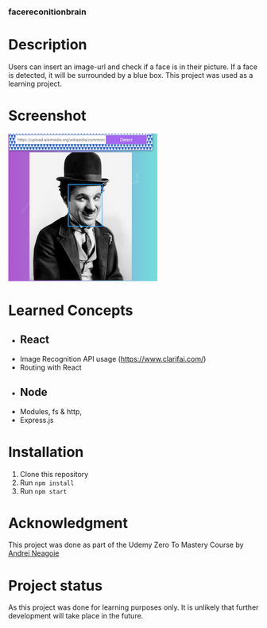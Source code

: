 ### facereconitionbrain


# Description
Users can insert an image-url and check if a face is in their picture. If a face is detected, it will be surrounded by a blue box.
This project was used as a learning project.

# Screenshot
![screenshot](facedetection_screenshot.png)

# Learned Concepts
* ## React 
* Image Recognition API usage (https://www.clarifai.com/)
* Routing with React
* ## Node
* Modules, fs & http,
* Express.js



# Installation
1. Clone this repository
2. Run `npm install`
3. Run `npm start`


# Acknowledgment
This project was done as part of the Udemy Zero To Mastery Course by [Andrei Neagoie](https://github.com/aneagoie)


# Project status
As this project was done for learning purposes only. It is unlikely that further development will take place in the future.
